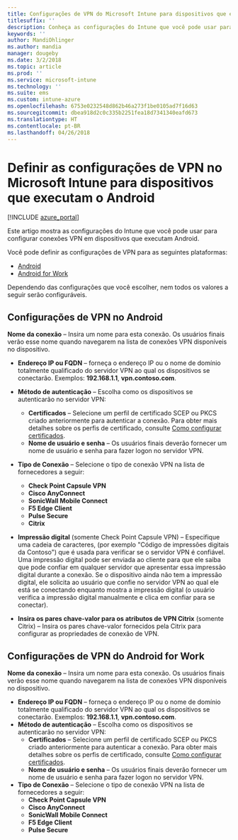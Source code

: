 ```yaml
---
title: Configurações de VPN do Microsoft Intune para dispositivos que executam o Android
titlesuffix: ''
description: Conheça as configurações do Intune que você pode usar para configurar as conexões VPN em dispositivos que executam o Android
keywords: ''
author: MandiOhlinger
ms.author: mandia
manager: dougeby
ms.date: 3/2/2018
ms.topic: article
ms.prod: ''
ms.service: microsoft-intune
ms.technology: ''
ms.suite: ems
ms.custom: intune-azure
ms.openlocfilehash: 6753e0232548d862b46a273f1be0105ad7f16d63
ms.sourcegitcommit: dbea918d2c0c335b2251fea18d7341340eafd673
ms.translationtype: HT
ms.contentlocale: pt-BR
ms.lasthandoff: 04/26/2018
---
```

# <a name="configure-vpn-settings-in-microsoft-intune-for-devices-running-android"></a>Definir as configurações de VPN no Microsoft Intune para dispositivos que executam o Android 

[!INCLUDE [azure_portal](./includes/azure_portal.md)]

Este artigo mostra as configurações do Intune que você pode usar para configurar conexões VPN em dispositivos que executam Android.


Você pode definir as configurações de VPN para as seguintes plataformas:

- [Android](#android-vpn-settings)
- [Android for Work](#android-for-work-vpn-settings)

Dependendo das configurações que você escolher, nem todos os valores a seguir serão configuráveis.

## <a name="android-vpn-settings"></a>Configurações de VPN no Android
**Nome da conexão** – Insira um nome para esta conexão. Os usuários finais verão esse nome quando navegarem na lista de conexões VPN disponíveis no dispositivo.
- **Endereço IP ou FQDN** – forneça o endereço IP ou o nome de domínio totalmente qualificado do servidor VPN ao qual os dispositivos se conectarão. Exemplos: **192.168.1.1**, **vpn.contoso.com**.
- **Método de autenticação** – Escolha como os dispositivos se autenticarão no servidor VPN:
    - **Certificados** – Selecione um perfil de certificado SCEP ou PKCS criado anteriormente para autenticar a conexão. Para obter mais detalhes sobre os perfis de certificado, consulte [Como configurar certificados](certificates-configure.md).
    - **Nome de usuário e senha** – Os usuários finais deverão fornecer um nome de usuário e senha para fazer logon no servidor VPN.
- **Tipo de Conexão** – Selecione o tipo de conexão VPN na lista de fornecedores a seguir:
    - **Check Point Capsule VPN**
    - **Cisco AnyConnect**
    - **SonicWall Mobile Connect**
    - **F5 Edge Client**
    - **Pulse Secure**
    - **Citrix**

- **Impressão digital** (somente Check Point Capsule VPN) – Especifique uma cadeia de caracteres, (por exemplo "Código de impressões digitais da Contoso") que é usada para verificar se o servidor VPN é confiável. Uma impressão digital pode ser enviada ao cliente para que ele saiba que pode confiar em qualquer servidor que apresentar essa impressão digital durante a conexão. Se o dispositivo ainda não tem a impressão digital, ele solicita ao usuário que confie no servidor VPN ao qual ele está se conectando enquanto mostra a impressão digital (o usuário verifica a impressão digital manualmente e clica em confiar para se conectar).
- **Insira os pares chave-valor para os atributos de VPN Citrix** (somente Citrix) – Insira os pares chave-valor fornecidos pela Citrix para configurar as propriedades de conexão de VPN.

## <a name="android-for-work-vpn-settings"></a>Configurações de VPN do Android for Work

**Nome da conexão** – Insira um nome para esta conexão. Os usuários finais verão esse nome quando navegarem na lista de conexões VPN disponíveis no dispositivo.
- **Endereço IP ou FQDN** – forneça o endereço IP ou o nome de domínio totalmente qualificado do servidor VPN ao qual os dispositivos se conectarão. Exemplos: **192.168.1.1**, **vpn.contoso.com**.
- **Método de autenticação** – Escolha como os dispositivos se autenticarão no servidor VPN:
    - **Certificados** – Selecione um perfil de certificado SCEP ou PKCS criado anteriormente para autenticar a conexão. Para obter mais detalhes sobre os perfis de certificado, consulte [Como configurar certificados](certificates-configure.md).
    - **Nome de usuário e senha** – Os usuários finais deverão fornecer um nome de usuário e senha para fazer logon no servidor VPN.
- **Tipo de Conexão** – Selecione o tipo de conexão VPN na lista de fornecedores a seguir:
    - **Check Point Capsule VPN**
    - **Cisco AnyConnect**
    - **SonicWall Mobile Connect**
    - **F5 Edge Client**
    - **Pulse Secure**

